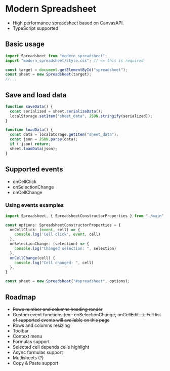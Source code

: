# Modern Spreadsheet

- High performance spreadsheet based on CanvasAPI.
- TypeScript supported

## Basic usage

```ts
import Spreadsheet from "modern_spreadsheet";
import "modern_spreadsheet/style.css"; // <= this is required

const target = document.getElementById("spreadsheet");
const sheet = new Spreadsheet(target);
//...
```

## Save and load data

```ts
function saveData() {
  const serialized = sheet.serializeData();
  localStorage.setItem("sheet_data", JSON.stringify(serialized));
}

function loadData() {
  const data = localStorage.getItem("sheet_data");
  const json = JSON.parse(data);
  if (!json) return;
  sheet.loadData(json);
}
```

## Supported events
- onCellClick
- onSelectionChange
- onCellChange

### Using events examples
```ts
import Spreadsheet, { SpreadsheetConstructorProperties } from "./main";

const options: SpreadsheetConstructorProperties = {
  onCellClick: (event, cell) => {
    console.log('Cell click', event, cell)
  },
  onSelectionChange: (selection) => {
    console.log("Changed selection: ", selection)
  },
  onCellChange(cell) {
    console.log("Cell changed: ", cell)
  },
}

const sheet = new Spreadsheet("#spreadsheet", options);
```

## Roadmap

- ~~Rows number and columns heading render~~
- ~~Custom event functions (ex.: onSelectionChange, onCellEdit...). Full list of supported events will available on this page~~
- Rows and columns resizing
- Toolbar
- Context menu
- Formulas support
- Selected cell depends cells highlight
- Async formulas support
- Mutlisheets (?)
- Copy & Paste support

